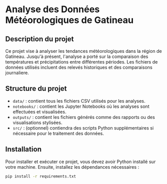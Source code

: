 # Analyse des Données Météorologiques de Gatineau

## Description du projet
Ce projet vise à analyser les tendances météorologiques dans la région de Gatineau. Jusqu'à présent, l'analyse a porté sur la comparaison des températures et précipitations entre différentes périodes. Les fichiers de données utilisés incluent des relevés historiques et des comparaisons journaliere.

## Structure du projet
- `data/` : contient tous les fichiers CSV utilisés pour les analyses.
- `notebooks/` : contient les Jupyter Notebooks où les analyses sont effectuées et visualisées.
- `outputs/` : contient les fichiers générés comme des rapports ou des visualisations stylisées.
- `src/` : (optionnel) contiendra des scripts Python supplémentaires si nécessaire pour le traitement des données.

## Installation
Pour installer et exécuter ce projet, vous devez avoir Python installé sur votre machine. Ensuite, installez les dépendances nécessaires :

```bash
pip install -r requirements.txt

